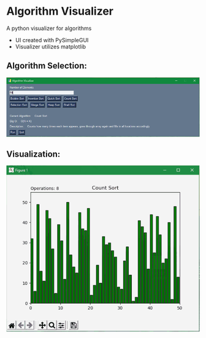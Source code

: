 # Algorithm Visualizer
A python visualizer for algorithms
- UI created with PySimpleGUI
- Visualizer utilizes matplotlib


## Algorithm Selection:  
![alt text](https://github.com/Myakubek/Algorithm-Visualizer/blob/main/Images/UI-Control.PNG?raw=true)


## Visualization:  
![alt text](https://github.com/Myakubek/Algorithm-Visualizer/blob/main/Images/Count_Sort.gif?raw=true)
